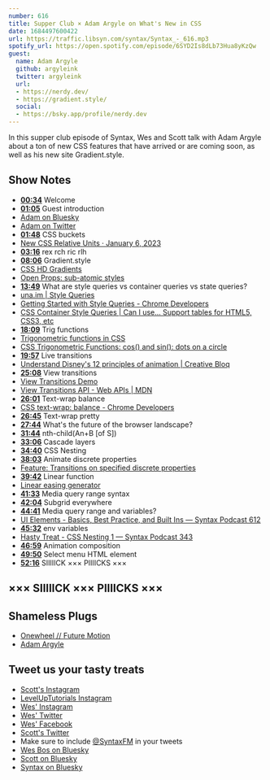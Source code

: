 ```yaml
---
number: 616
title: Supper Club × Adam Argyle on What's New in CSS
date: 1684497600422
url: https://traffic.libsyn.com/syntax/Syntax_-_616.mp3
spotify_url: https://open.spotify.com/episode/6SYD2Is8dLb73Hua8yKzQw
guest:
  name: Adam Argyle
  github: argyleink
  twitter: argyleink
  url: 
  - https://nerdy.dev/
  - https://gradient.style/
  social: 
  - https://bsky.app/profile/nerdy.dev
---
```


In this supper club episode of Syntax, Wes and Scott talk with Adam Argyle about a ton of new CSS features that have arrived or are coming soon, as well as his new site Gradient.style.

## Show Notes

* **[00:34](#t=00:34)** Welcome
* **[01:05](#t=01:05)** Guest introduction
* [Adam on Bluesky](https://bsky.app/profile/nerdy.dev)
* [Adam on Twitter](https://twitter.com/argyleink)
* **[01:48](#t=01:48)** CSS buckets
* [New CSS Relative Units · January 6, 2023](https://nerdy.dev/new-relative-units-ric-rex-rlh-and-rch)
* **[03:16](#t=03:16)** rex rch ric rlh
* **[08:06](#t=08:06)** Gradient.style
* [CSS HD Gradients](https://gradient.style/)
* [Open Props: sub-atomic styles](https://open-props.style/)
* **[13:49](#t=13:49)** What are style queries vs container queries vs state queries?
* [una.im | Style Queries](https://una.im/style-queries/)
* [Getting Started with Style Queries - Chrome Developers](https://developer.chrome.com/blog/style-queries/)
* [CSS Container Style Queries | Can I use... Support tables for HTML5, CSS3, etc](https://caniuse.com/css-container-queries-style)
* **[18:09](#t=18:09)** Trig functions
* [Trigonometric functions in CSS](https://web.dev/css-trig-functions/#:~:text=The%20core%20three%20%E2%80%9Ctrig%20functions,between%20%E2%88%92%E2%88%9E%20and%20%2B%E2%88%9E%20)
* [CSS Trigonometric Functions: cos() and sin(): dots on a circle](https://codepen.io/web-dot-dev/pen/ExePgOg)
* **[19:57](#t=19:57)** Live transitions
* [Understand Disney's 12 principles of animation | Creative Bloq](https://www.creativebloq.com/advice/understand-the-12-principles-of-animation)
* **[25:08](#t=25:08)** View transitions
* [View Transitions Demo](https://live-transitions.pages.dev/)
* [View Transitions API - Web APIs | MDN](https://developer.mozilla.org/en-US/docs/Web/API/View_Transitions_API)
* **[26:01](#t=26:01)** Text-wrap balance
* [CSS text-wrap: balance - Chrome Developers](https://developer.chrome.com/blog/css-text-wrap-balance/)
* **[26:45](#t=26:45)** Text-wrap pretty
* **[27:44](#t=27:44)** What's the future of the browser landscape?
* **[31:44](#t=31:44)** nth-child(An+B [of S])
* **[33:06](#t=33:06)** Cascade layers
* **[34:40](#t=34:40)** CSS Nesting
* **[38:03](#t=38:03)** Animate discrete properties
* [Feature: Transitions on specified discrete properties](https://chromestatus.com/feature/5071230636392448)
* **[39:42](#t=39:42)** Linear function
* [Linear easing generator](https://linear-easing-generator.netlify.app/)
* **[41:33](#t=41:33)** Media query range syntax
* **[42:04](#t=42:04)** Subgrid everywhere
* **[44:41](#t=44:41)** Media query range and variables?
* [UI Elements - Basics, Best Practice, and Built Ins — Syntax Podcast 612](https://syntax.fm/)
* **[45:32](#t=45:32)** env variables
* [Hasty Treat - CSS Nesting 1 — Syntax Podcast 343](https://syntax.fm/show/343/hasty-treat-css-nesting-1)
* **[46:59](#t=46:59)** Animation composition
* **[49:50](#t=49:50)** Select menu HTML element
* **[52:16](#t=52:16)** SIIIIICK ××× PIIIICKS ×××

## ××× SIIIIICK ××× PIIIICKS ×××

## Shameless Plugs

* [Onewheel // Future Motion](https://onewheel.com/)
* [Adam Argyle](https://nerdy.dev/)

## Tweet us your tasty treats

* [Scott's Instagram](https://www.instagram.com/stolinski/)
* [LevelUpTutorials Instagram](https://www.instagram.com/LevelUpTutorials/)
* [Wes' Instagram](https://www.instagram.com/wesbos/)
* [Wes' Twitter](https://twitter.com/wesbos)
* [Wes' Facebook](https://www.facebook.com/wesbos.developer)
* [Scott's Twitter](https://twitter.com/stolinski)
* Make sure to include [@SyntaxFM](https://twitter.com/SyntaxFM) in your tweets
* [Wes Bos on Bluesky](https://bsky.app/profile/syntax.fm/wesbos.com)
* [Scott on Bluesky](https://bsky.app/profile/tolin.ski)
* [Syntax on Bluesky](https://bsky.app/profile/syntax.fm)
